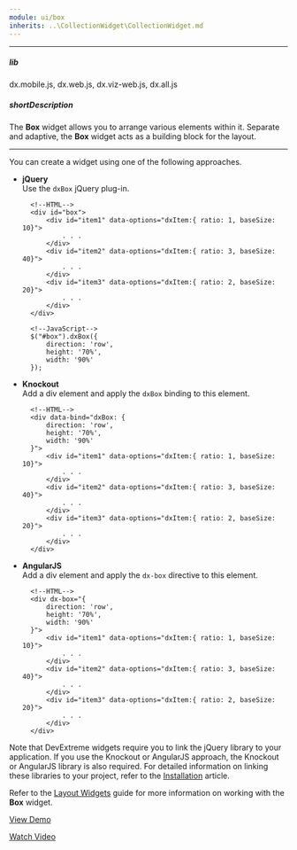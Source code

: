 ```yaml
---
module: ui/box
inherits: ..\CollectionWidget\CollectionWidget.md
---
```

---
##### lib
dx.mobile.js, dx.web.js, dx.viz-web.js, dx.all.js

##### shortDescription
The **Box** widget allows you to arrange various elements within it. Separate and adaptive, the **Box** widget acts as a building block for the layout.

---
You can create a widget using one of the following approaches.

- **jQuery**  
 Use the `dxBox` jQuery plug-in.

        <!--HTML-->
        <div id="box">
            <div id="item1" data-options="dxItem:{ ratio: 1, baseSize: 10}">
                . . .
            </div>
            <div id="item2" data-options="dxItem:{ ratio: 3, baseSize: 40}">
                . . .
            </div>
            <div id="item3" data-options="dxItem:{ ratio: 2, baseSize: 20}">
                . . .
            </div>
        </div>

    <!---->

        <!--JavaScript-->
        $("#box").dxBox({
            direction: 'row',
            height: '70%',
            width: '90%'
        });

- **Knockout**  
 Add a div element and apply the `dxBox` binding to this element.

        <!--HTML-->
        <div data-bind="dxBox: {
            direction: 'row',
            height: '70%',
            width: '90%'
        }">
            <div id="item1" data-options="dxItem:{ ratio: 1, baseSize: 10}">
                . . .
            </div>
            <div id="item2" data-options="dxItem:{ ratio: 3, baseSize: 40}">
                . . .
            </div>
            <div id="item3" data-options="dxItem:{ ratio: 2, baseSize: 20}">
                . . .
            </div>
        </div>

- **AngularJS**  
 Add a div element and apply the `dx-box` directive to this element.

        <!--HTML-->
        <div dx-box="{
            direction: 'row',
            height: '70%',
            width: '90%'
        }">
            <div id="item1" data-options="dxItem:{ ratio: 1, baseSize: 10}">
                . . .
            </div>
            <div id="item2" data-options="dxItem:{ ratio: 3, baseSize: 40}">
                . . .
            </div>
            <div id="item3" data-options="dxItem:{ ratio: 2, baseSize: 20}">
                . . .
            </div>
        </div>

Note that DevExtreme widgets require you to link the jQuery library to your application. If you use the Knockout or AngularJS approach, the Knockout or AngularJS library is also required. For detailed information on linking these libraries to your project, refer to the [Installation](/concepts/10%20UI%20Widgets/0%20Basics/01%20Installation '/Documentation/Guide/UI_Widgets/Basics/Installation/') article.

Refer to the [Layout Widgets](/concepts/10%20UI%20Widgets/10%20UI%20Widget%20Categories/50%20Layout%20Widgets/1%20List%20of%20Layout%20Widgets/dxBox.md '/Documentation/Guide/UI_Widgets/UI_Widget_Categories/Layout_Widgets/#List_of_Layout_Widgets/dxBox') guide for more information on working with the **Box** widget.

<a href="http://js.devexpress.com/Demos/WidgetsGallery/#demo/formsandmulti-purposeboxboxbox/" class="button orange small fix-width-155" style="margin-right: 20px;" target="_blank">View Demo</a>

<a href="http://www.youtube.com/watch?v=xwBTIrX6aHk&list=PL8h4jt35t1wjGvgflbHEH_e3b23AA30-z&index=47" class="button orange small fix-width-155" style="margin-right: 20px;" target="_blank">Watch Video</a>